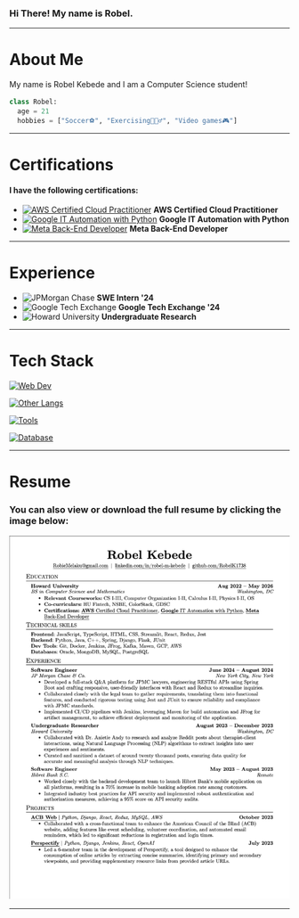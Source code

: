 ### Hi There! My name is Robel.
-----
# About Me
My name is Robel Kebede and I am a Computer Science student!

```python
class Robel:
  age = 21
  hobbies = ["Soccer⚽️", "Exercising🏋🏽‍♂️", "Video games🎮"]
```
-----

# Certifications

#### I have the following certifications:

- [![AWS Certified Cloud Practitioner](https://skillicons.dev/icons?i=aws&theme=dark)](https://www.credly.com/badges/6acf04b2-2a62-4a85-a331-1aaf2d7b7e83) **AWS Certified Cloud Practitioner**
- [![Google IT Automation with Python](https://skillicons.dev/icons?i=googlecloud&theme=dark)](https://www.coursera.org/account/accomplishments/specialization/certificate/EJ3QBE35UXYU) **Google IT Automation with Python**
- [![Meta Back-End Developer](https://img.shields.io/badge/Meta-4267B2?logo=meta&logoColor=white&style=for-the-badge)]([https://www.coursera.org/professional-certificates/meta-back-end-developer](https://www.coursera.org/account/accomplishments/specialization/certificate/QNR26LZ85BU8)) **Meta Back-End Developer**

-----

# Experience

- ![JPMorgan Chase](https://img.shields.io/badge/J.P.%20Morgan%20Chase-003A6D?logo=jpmorgan&logoColor=white&style=for-the-badge) **SWE Intern '24**
- ![Google Tech Exchange](https://skillicons.dev/icons?i=googlecloud&theme=dark) **Google Tech Exchange '24**
- ![Howard University](https://img.shields.io/badge/Howard%20University-FFFFFF?logo=howard-university&logoColor=blue&style=for-the-badge) **Undergraduate Research** 

-----

# Tech Stack
[![Web Dev](https://skillicons.dev/icons?i=html,css,js,ts,express,react,nodejs,tailwind,next&theme=dark)](https://skillicons.dev)

[![Other Langs](https://skillicons.dev/icons?i=python,java,cpp,c&theme=dark)](https://skillicons.dev)

[![Tools](https://skillicons.dev/icons?i=vscode,idea,postman,git,vercel,heroku,github,docker,jenkins,kafka,maven,&theme=dark)](https://skillicons.dev)

[![Database](https://skillicons.dev/icons?i=aws,mongodb,mysql,postgresql,&theme=dark)](https://skillicons.dev)


-----

# Resume

### You can also view or download the full resume by clicking the image below:

[<img src="./Resume-Preview.png" alt="Resume Preview" width="550"/>](./Robel-Kebede-Resume.pdf)


-----


